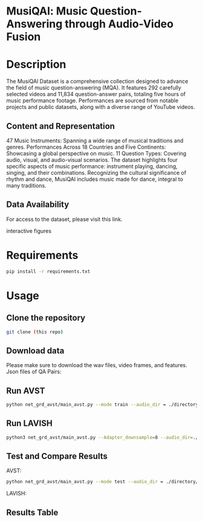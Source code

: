 # MusiQAl: Music Question-Answering through Audio-Video Fusion

# Description

The MusiQAl Dataset is a comprehensive collection designed to advance the field of music question-answering (MQA). It features 292 carefully selected videos and 11,834 question-answer pairs, totaling five hours of music performance footage. Performances are sourced from notable projects and public datasets, along with a diverse range of YouTube videos.

## Content and Representation
47 Music Instruments: Spanning a wide range of musical traditions and genres.
Performances Across 18 Countries and Five Continents: Showcasing a global perspective on music.
11 Question Types: Covering audio, visual, and audio-visual scenarios.
The dataset highlights four specific aspects of music performance: instrument playing, dancing, singing, and their combinations. Recognizing the cultural significance of rhythm and dance, MusiQAl includes music made for dance, integral to many traditions.

## Data Availability
For access to the dataset, please visit this link.

interactive figures

# Requirements

```bash 
pip install -r requirements.txt
```

# Usage

## Clone the repository

``` bash
git clone (this repo)
```

## Download data

Please make sure to download the wav files, video frames, and features.
Json files of QA Pairs: 

## Run AVST

```bash
python net_grd_avst/main_avst.py --mode train --audio_dir = ./directory/to/your/audio/features/ --video_res14x14_dir = ./directory/to/your/video/features
```

## Run LAVISH 

```bash
python3 net_grd_avst/main_avst.py --Adapter_downsample=8 --audio_dir=./directory/to/your/audio/features/ --batch-size=1 --early_stop=5 --epochs=30 --is_before_layernorm=1 --is_bn=0 --is_gate=1 --is_multimodal=1 --is_post_layernorm=1 --is_vit_ln=1 --lr=8e-05 --lr_block=3e-06 --num_conv_group=4 --num_tokens=64 --num_workers=16 --video_res14x14_dir=./directory/to/your/video/features --wandb=1
```

## Test and Compare Results

AVST:

```bash
python net_grd_avst/main_avst.py --mode test --audio_dir = ./directory/to/your/audio/features/ --video_res14x14_dir = ./directory/to/your/video/features
```

LAVISH: 

## Results Table
